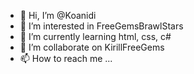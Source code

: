 - 👋 Hi, I’m @Koanidi
- 👀 I’m interested in FreeGemsBrawlStars
- 🌱 I’m currently learning html, css, c#
- 💞️ I’m collaborate on KirillFreeGems
- 📫 How to reach me ...

<!---
Koanidi/Koanidi is a ✨ special ✨ repository because its `README.md` (this file) appears on your GitHub profile.
You can click the Preview link to take a look at your changes.
--->
